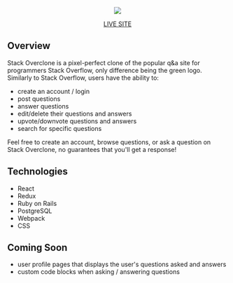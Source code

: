 <p align="center">
<img src="https://user-images.githubusercontent.com/96442866/161406299-29bd4320-0939-45ce-8f68-1e4230709418.png"/></p>


<p align="center">
<a href="https://stackoverclone.herokuapp.com/#/">LIVE SITE</a>
</p>

## Overview

Stack Overclone is a pixel-perfect clone of the popular q&a site for programmers Stack Overflow, only difference being the green logo. Similarly to Stack Overflow, users have the ability to:
* create an account / login
* post questions
* answer questions
* edit/delete their questions and answers
* upvote/downvote questions and answers
* search for specific questions

Feel free to create an account, browse questions, or ask a question on Stack Overclone, no guarantees that you'll get a response!


## Technologies
* React
* Redux
* Ruby on Rails
* PostgreSQL
* Webpack
* CSS

## Coming Soon
* user profile pages that displays the user's questions asked and answers
* custom code blocks when asking / answering questions
